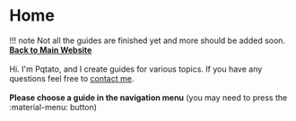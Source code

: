 # Home
!!! note
    Not all the guides are finished yet and more should be added soon.
**[Back to Main Website](https://www.pqtato.pw)**<br/><br/>
Hi. I'm Pqtato, and I create guides for various topics. If you have any questions feel free to [contact me](https://www.pqtato.pw/contactme).
<br/><br/>**Please choose a guide in the navigation menu** (you may need to press the :material-menu: button)

